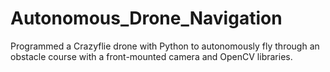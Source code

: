 # Autonomous_Drone_Navigation
Programmed a Crazyflie drone with Python to autonomously fly through an obstacle course with a front-mounted camera and OpenCV libraries.
